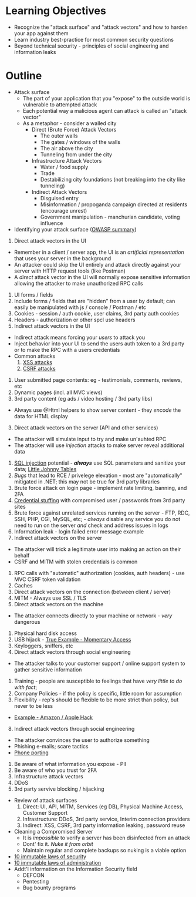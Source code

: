 **Learning Objectives**
=======================
- Recognize the "attack surface" and "attack vectors" and how to harden your app against them
- Learn industry best-practice for most common security questions
- Beyond technical security - principles of social engineering and information leaks

**Outline**
===========
- Attack surface
  - The part of your application that you "expose" to the outside world is vulnerable to attempted attack
  - Each potential way a malicious agent can attack is called an "attack vector"
  - As a metaphor - consider a walled city
    - Direct (Brute Force) Attack Vectors
      - The outer walls
      - The gates / windows of the walls
      - The air above the city
      - Tunneling from under the city
    - Infrastructure Attack Vectors
      - Water / food supply
      - Trade
      - Destabilizing city foundations (not breaking into the city like tunneling)
    - Indirect Attack Vectors
      - Disguised entry
      - Misinformation / propoganda campaign directed at residents (encourage unrest)
      - Government manipulation - manchurian candidate, voting influence
- Identifying your attack surface ([OWASP summary](https://www.owasp.org/index.php/Attack_Surface_Analysis_Cheat_Sheet))
1. Direct attack vectors in the UI
  - Remember in a client / server app, the UI is an _artificial representation_ that uses your server in the background
  - An attacker could skip the UI entirely and attack directly against your server with HTTP request tools (like Postman)
  - A _direct_ attack vector in the UI will normally expose sensitive information allowing the attacker to make unauthorized RPC calls
  1. UI forms / fields
  2. Include forms / fields that are "hidden" from a user by default; can easily be manipulated with js / console / Postman / etc
  3. Cookies - session / auth cookie, user claims, 3rd party auth cookies
  4. Headers - authorization or other spcl use headers
2. Indirect attack vectors in the UI
  - Indirect attack means forcing your _users_ to attack you
  - Inject behavior into your UI to send the users auth token to a 3rd party or to make the RPC with a users credentials
  - Common attacks
    1. [XSS attacks](https://www.owasp.org/index.php/Cross-site_Scripting_(XSS))
    2. [CSRF attacks](https://www.owasp.org/index.php/Cross-Site_Request_Forgery_(CSRF))
  1. User submitted page contents: eg - testimonials, comments, reviews, etc
  2. Dynamic pages (incl. all MVC views)
  3. 3rd party content (eg ads / video hosting / 3rd party libs)
  - Always use @Html helpers to show server content - they _encode_ the data for HTML display
3. Direct attack vectors on the server (API and other services)
  - The attacker will simulate input to try and make un'auhted RPC
  - The attacker will use _injection_ attacks to make server reveal additional data
  1. [SQL injection](https://www.owasp.org/index.php/SQL_Injection) potential - _**always**_ use SQL parameters and sanitize your data; [Little Johnny Tables](https://xkcd.com/327/)
  2. _Bugs_ that lead to RCE / privelege elevation - most are "automatically" mitigated in .NET; this may not be true for 3rd party libraries
  3. Brute force attack on login page - implement rate limiting, banning, and 2FA
  4. [Credential stuffing](https://www.owasp.org/index.php/Credential_stuffing) with compromised user / passwords from 3rd party sites
  5. Brute force against unrelated services running on the server - FTP, RDC, SSH, PHP, CGI, MySQL, etc; - _always_ disable any service you do not need to run on the server _and_ check and address issues in logs
  6. Information leak - login failed error message example
4. Indirect attack vectors on the server
  - The attacker will trick a legitimate user into making an action on their behalf
  - CSRF and MITM with stolen credentials is common
  1. RPC calls with "automatic" authorization (cookies, auth headers) - use MVC CSRF token validation
  2. Caches
5. Direct attack vectors on the connection (between client / server)
  1. MITM - Always use SSL / TLS
6. Direct attack vectors on the machine
  - The attacker connects directly to your machine or network - _very_ dangerous
  1. Physical hard disk access
  2. USB hijack - [True Example - Momentary Access](https://security.stackexchange.com/a/187516/13907)
  3. Keyloggers, sniffers, etc
7. Direct attack vectors through social engineering
  - The attacker talks to your customer support / online support system to gather sensitive information
  1. Training - people are susceptible to feelings that have _very little to do with fact_;
  2. Company Policies - if the policy is specific, little room for assumption
  3. Flexibility - rep's should be flexible to be more strict than policy, but never to be less
  - [Example - Amazon / Apple Hack](https://www.wired.com/2012/08/apple-amazon-mat-honan-hacking/)
8. Indirect attack vectors through social engineering
  - The attacker convinces the user to authorize something
  - Phishing e-mails; scare tactics
  - [Phone porting](https://www.nextadvisor.com/blog/phone-porting-how-hackers-can-hijack-your-mobile-phone-number/)
  1. Be aware of what information you expose - PII
  2. Be aware of who you trust for 2FA
9. Infrastructure attack vectors
  1. DDoS
  2. 3rd party servive blocking / hijacking
- Review of attack surfaces
  1. Direct: UI, API, MITM, Services (eg DB), Physical Machine Access, Customer Support
  2. Infrastructure: DDoS, 3rd party service, Interim connection providers
  3. Indirect: XSS, CSRF, 3rd party information leaking, password reuse
- Cleaning a Compromised Server
  - It is _impossible_ to verify a server has been disinfected from an attack
  - Dont' fix it. _Nuke it from orbit_
  - Maintain regular and complete backups so nuking is a viable option
- [10 immutable laws of security](https://technet.microsoft.com/en-us/library/hh278941.aspx)
- [10 immutable laws of administration](https://technet.microsoft.com/en-us/library/cc722488.aspx)
- Addt'l information on the Information Security field
  - DEFCON
  - Pentesting
  - Bug bounty programs